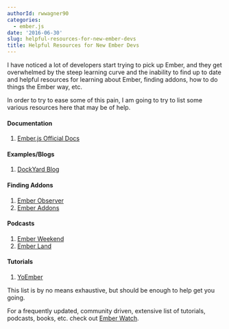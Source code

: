 ```yaml
---
authorId: rwwagner90
categories: 
  - ember.js
date: '2016-06-30'
slug: helpful-resources-for-new-ember-devs
title: Helpful Resources for New Ember Devs
---
```


I have noticed a lot of developers start trying to pick up Ember, and they get overwhelmed by the steep learning curve and the inability to find up to date and helpful resources for learning about Ember, finding addons, how to do things the Ember way, etc.

In order to try to ease some of this pain, I am going to try to list some various resources here that may be of help.

#### Documentation
1. [Ember.js Official Docs](https://guides.emberjs.com/v2.6.0/)

#### Examples/Blogs
1. [DockYard Blog](https://dockyard.com/blog)

#### Finding Addons
1. [Ember Observer](https://emberobserver.com/)
2. [Ember Addons](https://www.emberaddons.com/)

#### Podcasts
1. [Ember Weekend](https://emberweekend.com/episodes)
2. [Ember Land](http://ember.land/)

#### Tutorials
1. [YoEmber](http://yoember.com/)

This list is by no means exhaustive, but should be enough to help get you going.

For a frequently updated, community driven, extensive list of tutorials, podcasts, books, etc. check out [Ember Watch](http://emberwatch.com/).

